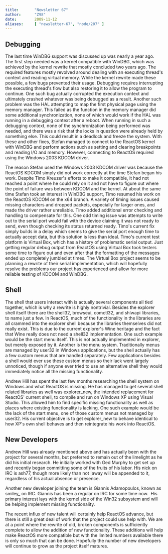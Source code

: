 ```yaml
---
title:       "Newsletter 67"
author:      "Z98"
date:        2009-11-12
aliases:     [ "newsletter-67", "node/207" ]
---
```


<h2>Debugging</h2>
<p>The last time WinDBG support was discussed up was nearly a year ago.  The first step needed was a kernel compatible with WinDBG, which was achieved by the kernel rewrite that mostly concluded two years ago.  The required features mostly revolved around dealing with an executing thread's context and reading virtual memory.  While the kernel rewrite made these possible, a few bugs prevented their usage.  Debugging requires interrupting the executing thread's flow but also restoring it to allow the program to continue.  One such bug actually corrupted the execution context and ultimately crashed whatever was being debugged as a result.  Another such problem was the HAL attempting to map the first physical page using the memory manager.  This failed as the function in the memory manager did some additional synchronization, none of which would work if the HAL was running in a debugging context after a reboot.  When running in such a debugging context, none of the synchronization being performed was needed, and there was a risk that the locks in question were already held by something else.  This could result in a deadlock and freeze the system.  With these and other fixes, Stefan managed to connect to the ReactOS kernel with WinDBG and perform actions such as setting and clearing breakpoints and reading I/O and memory.  However, connecting to ReactOS required using the Windows 2003 KDCOM driver.</p>
<p>The reason Stefan used the Windows 2003 KDCOM driver was because the ReactOS KDCOM simply did not work correctly at the time Stefan began his work.  Despite Timo Kreuzer's efforts to make it compatible, it had not reached a point where he could rely on it and not have to figure out where the point of failure was between KDCOM and the kernel.  At about the same time Stefan took an interest in WinDBG support, Timo resumed his work on the ReactOS KDCOM on the x64 branch.  A variety of timing issues caused missing characters and dropped packets, especially for larger ones, and made the driver rather unreliable.  Timo added additional error checking and handling to compensate for this.  One odd timing issue was attempts to write out to the serial port would fail with the device claiming it was not ready to send, even though checking its status returned ready.  Timo's current fix simply builds in a delay which seems to give the serial port enough time to actually accept data, but this solution is less than ideal.  Timo's current test platform is Virtual Box, which has a history of problematic serial output.  Just getting regular debug output from ReactOS using Virtual Box took testers some time to figure out and even after that the formatting of the messages ended up completely jumbled at times.  The Virtual Box project seems to be planning a rewrite of their serial implementation, which will hopefully resolve the problems our project has experienced and allow for more reliable testing of KDCOM and WinDBG.</p>
<h2>Shell</h2>
<p>The shell that users interact with is actually several components all tied together, which is why a rewrite is highly nontrivial.  Besides the explorer shell itself there are the shell32, browseui, comctl32, and shlwapi libraries, to name just a few.  In ReactOS, much of the functionality in the libraries are all crammed into the explorer shell because the libraries themselves did not really exist.  This is due to the current explorer's Wine heritage and the fact that Wine really does not need a shell32 implementation.  One such example would be the start menu itself.  This is not actually implemented in explorer, but merely exposed by it.  Another is the menu system.  Traditionally menus are managed by user32 in Windows applications, but the shell actually has a few custom menus that are handled separately.  Few applications besides a shell would ever use these custom menus so their lack went largely unnoticed, though if anyone ever tried to use an alternative shell they would immediately notice all the missing functionality.</p>
<p>Andrew Hill has spent the last few months researching the shell system on Windows and what ReactOS is missing.  He has managed to get several shell related libraries as well was explorer_new, the intended replacement for ReactOS' current shell, to compile and run on Windows XP using Visual Studio.  This allowed him to find specific missing functionality as well as places where existing functionality is lacking.  One such example would be the lack of the start menu, one of those custom menus not managed by<br />user32.  His current objective is to get explorer_new to behave identical to how XP's own shell behaves and then reintegrate his work into ReactOS.</p>
<h2>New Developers</h2>
<p>Andrew Hill was already mentioned above and has actually been with the project for several months, but preferred to remain out of the limelight as he did his initial research.  He initially worked with Ged Murphy to get set up and recently began committing some of the fruits of his labor.  His nick on IRC is ash77, though more likely than not |away will be appended to it, regardless of his actual absence or presence.</p>
<p>Another new developer joining the team is Giannis Adamopoulos, known as smiley_ on IRC.  Giannis has been a regular on IRC for some time now.&nbsp; His primary interest lays with the kernel side of the Win32 subsystem and will be helping implement missing functionality.</p>
<p>The recent influx of new talent will certainly help ReactOS advance, but there is still a great deal of work that the project could use help with.  We are at a point where the rewrite of old, broken components is sufficiently complete to allow the addition of new functionality.  These additions will help make ReactOS more compatible but with the limited numbers available there is only so much that can be done.  Hopefully the number of new developers will continue to grow as the project itself matures.</p>
<p>&nbsp;</p>
